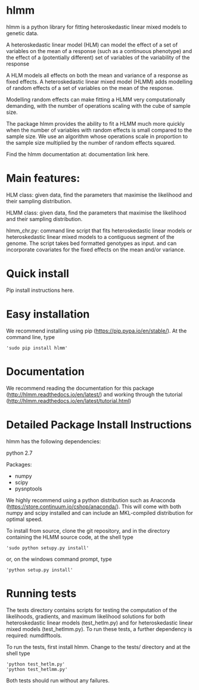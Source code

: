 # hlmm
hlmm is a python library for fitting heteroskedastic linear mixed models to genetic data. 

A heteroskedastic linear model (HLM) can model the effect
of a set of variables on the mean of a response (such as a continuous phenotype) and the 
effect of a (potentially different) set of variables of the variability of the response

A HLM models all effects on both the mean and variance of a response as fixed effects.
A heteroskedastic linear mixed model (HLMM) adds modelling of random effects of a set of variables on the mean of the response. 

Modelling random effects can make fitting a HLMM very computationally demanding,
with the number of operations scaling with the cube of sample size. 

The package hlmm provides the ability to fit a HLMM
much more quickly when the number of variables with random effects is small compared 
to the sample size. We use an algorithm whose operations scale in proportion to the sample
size multiplied by the number of random effects squared. 

Find the hlmm documentation at: documentation link here.

# Main features:

HLM class: given data, find the parameters that maximise
the likelihood and their sampling distribution. 

HLMM class: given data, find the parameters that maximise
the likelihood and their sampling distribution. 

hlmm_chr.py: command line script that fits heteroskedastic linear models or 
heteroskedastic linear mixed models to a contiguous segment of the genome.
The script takes bed formatted genotypes as input. and can incorporate
covariates for the fixed effects on the mean and/or variance. 

# Quick install

Pip install instructions here. 

# Easy installation

We recommend installing using pip (https://pip.pypa.io/en/stable/). 
At the command line, type

    'sudo pip install hlmm'
    
# Documentation

We recommend reading the documentation for this package (http://hlmm.readthedocs.io/en/latest/) and 
working through the tutorial (http://hlmm.readthedocs.io/en/latest/tutorial.html)

# Detailed Package Install Instructions

hlmm has the following dependencies:

python 2.7

Packages: 

- numpy
- scipy
- pysnptools

We highly recommend using a python distribution such as Anaconda (https://store.continuum.io/cshop/anaconda/). 
This will come with both numpy and scipy installed and can include an MKL-compiled distribution
for optimal speed. 

To install from source, clone the git repository, and in the directory
containing the HLMM source code, at the shell type

    'sudo python setupy.py install'

or, on the windows command prompt, type

    'python setup.py install' 
    
# Running tests

The tests directory contains scripts for testing the computation of 
the likelihoods, gradients, and maximum likelihood solutions for
both heteroskedastic linear models (test_hetlm.py) and
for heteroskedastic linear mixed models (test_hetlmm.py).
To run these tests, a further dependency is required: numdifftools. 

To run the tests, first install hlmm. Change to the tests/ directory and at the shell type

    'python test_hetlm.py'
    'python test_hetlmm.py'

Both tests should run without any failures. 